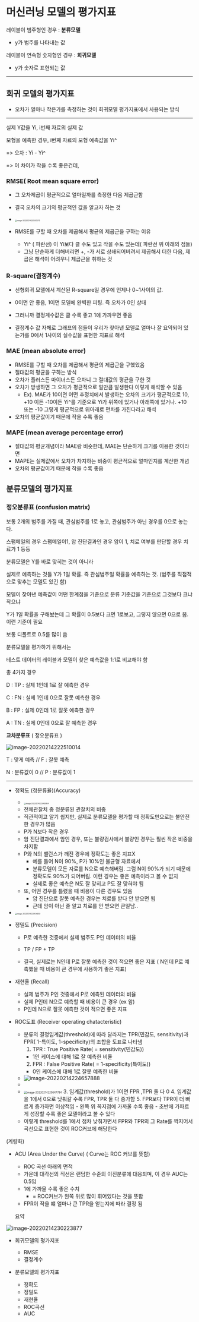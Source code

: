 # 머신러닝 모델의 평가지표

레이블이 범주형인 경우 : **분류모델**

- y가 범주를 나타내는 값

레이블이 연속형 숫자형인 경우 : **회귀모델**

- y가 숫자로 표현되는 값



---

## 회귀 모델의 평가지표

- 오차가 얼마나 작은가를 측정하는 것이 회귀모델 평가지표에서 사용되는 방식

---

실제 Y값을 Yi, i번째 자료의 실제 값

모형을 예측한 경우, i번째 자료의 모형 예측값을 Yi^

=> 오차 : Yi - Yi^

=> 이 차이가 작을 수록 좋은건데,

### RMSE( Root mean square error)

-  그 오차제곱이 평균적으로 얼마일까를 측정한 다음 제곱근함

-  결국 오차의 크기의 평균적인 값을 알고자 하는 것

-  <img src="C:\Users\chgeo\AppData\Roaming\Typora\typora-user-images\image-20220214220550375.png" alt="image-20220214220550375" style="zoom: 33%;" />

-  RMSE를 구할 때 오차를 제곱해서 평균의 제곱근을 구하는 이유
   - Yi^ ( 파란선) 이 Yi보다 클 수도 있고 작을 수도 있는데( 파란선 위 아래의 점들)
   - 그냥 단순하게 더해버리면 +, -가 서로 상쇄되어버려서 제곱해서 더한 다음, 제곱은 해석이 어려우니 제곱근을 취하는 것


### R-square(결정계수)

-  선형회귀 모델에서 계산된 R-square일 경우에 언제나 0~1사이의 값.
-  0이면 안 좋음, 1이면 모델에 완벽한 피팅. 즉 오차가 0인 상태

-  그러니까 결정계수값은 클 수록 좋고 1에 가까우면 좋음

-  결정계수 값 자체로 그래프의 점들이 우리가 찾아낸 모델로 얼마나 잘 요약되어 있는가를 0에서 1사이의 실수값을 표현한 지표로 해석



### MAE (mean absolute error)

- RMSE를 구할 때 오차를 제곱해서 평균의 제곱근을 구했었음
- 절대값의 평균을 구하는 방식
- 오차가 플러스든 마이너스든 오차니 그 절대값의 평균을 구한 것
- 오차가 방생하면 그 오차가 평균적으로 얼만큼 발생한다 이렇게 해석할 수 있음
  - Ex). MAE가 10이면 어떤 추정치에서 발생하는 오차의 크기가 평균적으로 10, +10 이든 -10이든 Yi^를 기준으로 Yi가 위쪽에 있거나 아래쪽에 있거나. +10 또는 -10 그렇게 평균적으로 위아래로 편차를 가진다라고 해석
- 오차의 평균값이기 때문에 작을 수록 좋음


### MAPE (mean average percentage error)

- 절대값의 평균개념이라 MAE랑 비슷한데, MAE는 단순하게 크기를 이용한 것이라면
- MAPE는 실제값에서 오차가 차지하는 비중이 평균적으로 얼마인지를 계산한 개념
- 오차의 평균값이기 때문에 작을 수록 좋음


## 분류모델의 평가지표

### 정오분류표 (confusion matrix)

보통 2개의 범주를 가질 때, 관심범주를 1로 놓고, 관심범주가 아닌 경우를 0으로 놓는다.

스팸메일의 경우 스팸메일이1, 암 진단결과인 경우 암이 1, 치료 여부를 판단할 경우 치료가 1 등등

분류모델은 Y를 바로 맞히는 것이 아니라

실제로 예측하는 것들 Y가 1일 확률. 즉 관심범주일 확률을 예측하는 것. (범주를 직접적으로 맞추는 모델도 있긴 함)

모델이 찾아낸 예측값이 어떤 한계점을 기준으로 분류 기준값을 기준으로 그것보다 크냐 작으냐

Y가 1일 확률을 구해놨는데 그 확률이 0.5보다 크면 1로보고, 그렇지 않으면 0으로 봄. 이런 기준이 필요

보통 디폴트로 0.5를 많이 씀


분류모델을 평가하기 위해서는

테스트 데이터의 레이블과 모델이 찾은 예측값을 1:1로 비교해야 함

총 4가지 경우

D : TP : 실제 1인데 1로 잘 예측한 경우

C : FN : 실제 1인데 0으로 잘못 예측한 경우

B : FP : 실제 0인데 1로 잘못 예측한 경우

A : TN : 실제 0인데 0으로 잘 예측한 경우

**교차분류표** ( 정오분류표 )

![image-20220214222510014](C:\Users\chgeo\AppData\Roaming\Typora\typora-user-images\image-20220214222510014.png)

T : 맞게 예측	    // 	F : 잘못 예측

N : 분류값이 0	 // 	P : 분류값이 1

---

- 정확도 (정분류율)(Accuracy)

  - <img src="C:\Users\chgeo\AppData\Roaming\Typora\typora-user-images\image-20220214223408164.png" alt="image-20220214223408164" style="zoom: 33%;" />
  - 전체관찰치 중 정분류된 관찰치의 비중
  - 직관적이고 알기 쉽지만, 실제로 분류모델을 평가할 때 정확도만으로는 불안전한 경우가 많음
  - P가 N보다 작은 경우
  - 암 진단결과에서 암인 경우, 또는 불량검사에서 불량인 경우는 훨씬 작은 비중을 차지함
  - P와 N의 밸런스가 깨진 경우에 정확도는 좋은 지표X
    - 예를 들어 N이 90%, P가 10%인 불균형 자료에서
    - 분류모델이 모든 자료를 N으로 예측해버림. 그럼 N이 90%가 되기 때문에 정확도도 90%가 되어버림. 이런 경우는 좋은 예측이라고 볼 수 없지
    - 실제로 좋은 예측은 N도 잘 맞히고 P도 잘 맞혀야 됨
  - 또, 어떤 경우를 틀렸을 때 비용이 다른 경우도 있음
    - 암 진단으로 잘못 예측한 경우는 치료를 받다 안 받으면 됨
    - 근데 암이 아닌 줄 알고 치료를 안 받으면 큰일남..
    

- <img src="C:\Users\chgeo\AppData\Roaming\Typora\typora-user-images\image-20220214223434659.png" alt="image-20220214223434659" style="zoom:33%;" />

- 정밀도 (Precision)

  - P로 예측한 것중에서 실제 범주도 P인 데이터의 비율
  - TP / FP + TP

  - 결국, 실제로는 N인데 P로 잘못 예측한 것이 적으면 좋은 지표 ( N인데 P로 예측했을 때 비용이 큰 경우에 사용하기 좋은 지표)


- 재현율 (Recall)

  - 실제 범주가 P인 것중에서 P로 예측된 데이터의 비율
  - 실제 P인데 N으로 예측할 때 비용이 큰 경우 (ex 암)
  - P인데 N으로 잘못 예측한 것이 적으면 좋은 지표


- ROC도표 (Receiver operating chatacteristic)

  - 분류의 결정임계값(threshold)에 따라 달라지는 TPR(민감도, sensitivity)과 FPR( 1-특이도, 1-specificity)의 조합을 도표로 나타냄
    1. TPR : True Positive Rate( = sensitivity(민감도))
      - 1인 케이스에 대해 1로 잘 예측한 비율
    2. FPR : False Positive Rate( = 1-specificity(특이도))
      - 0인 케이스에 대해 1로 잘못 예측한 비율
  - ![image-20220214224657888](C:\Users\chgeo\AppData\Roaming\Typora\typora-user-images\image-20220214224657888.png)
  - 
  - <img src="C:\Users\chgeo\AppData\Roaming\Typora\typora-user-images\image-20220214225647784.png" alt="image-20220214225647784" style="zoom: 50%;" />
    3. 임계값(threshold)가 1이면 FPR ,TPR 둘 다 0
    4. 임계값을 1에서 0으로 낮춰갈 수록 FPR, TPR 둘 다 증가함
    5. FPR보다 TPR이 더 빠르게 증가하면 이상적임
      - 왼쪽 위 꼭지점에 가까울 수록 좋음
      - 초반에 가파르게 성장할 수록 좋은 모델이라고 볼 수 있다
  - 이렇게 threshold를 1에서 점차 낮춰가면서 FPR와 TPR의 그 Rate를 짝지어서 곡선으로 표현한 것이 ROC커브에 해당한다

(계량화)

- ACU (Area Under the Curve) ( Curve는 ROC 커브를 뜻함)
  - ROC 곡선 아래의 면적
  - 가운데 대각선의 직선은 랜덤한 수준의 이진분류에 대응되며, 이 경우 AUC는 0.5임
  - 1에 가까울 수록 좋은 수치
    -  = ROC커브가 왼쪽 위로 많이 휘어있다는 것을 뜻함
  - FPR이 작을 떄 얼마나 큰 TPR을 얻는지에 따라 결정 됨

  요약

![image-20220214230223877](C:\Users\chgeo\AppData\Roaming\Typora\typora-user-images\image-20220214230223877.png)

- 회귀모델의 평가지표
  - RMSE
  - 결정계수

- 분류모델의 평가지표
  - 정확도
  - 정밀도
  - 재현율
  - ROC곡선
  - AUC
  




